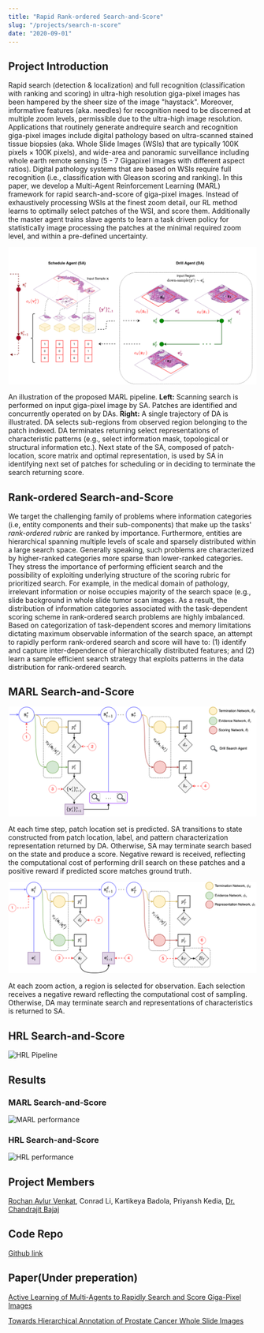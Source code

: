 ```yaml
---
title: "Rapid Rank-ordered Search-and-Score"
slug: "/projects/search-n-score"
date: "2020-09-01"
---
```


## Project Introduction

Rapid search (detection & localization) and full recognition (classification with ranking and scoring) in ultra-high resolution giga-pixel images has been hampered by the sheer size of the image "haystack". Moreover, informative features (aka. needles) for recognition need to be discerned at multiple zoom levels, permissible due to the ultra-high image resolution. Applications that routinely generate andrequire search and recognition giga-pixel images include digital pathology based on ultra-scanned stained tissue biopsies (aka. Whole Slide Images (WSIs) that are typically 100K pixels × 100K pixels), and wide-area and panoramic surveillance including whole earth remote sensing (5 - 7 Gigapixel images with different aspect ratios). Digital pathology systems that are based on WSIs require full recognition (i.e., classification with Gleason scoring and ranking). In this paper, we develop a Multi-Agent Reinforcement Learning (MARL) framework for rapid search-and-score of giga-pixel images. Instead of exhaustively processing WSIs at the finest zoom detail, our RL method learns to optimally select patches of the WSI, and score them. Additionally the master agent trains slave agents to learn a task driven policy for statistically image processing the patches at the minimal required zoom level, and within a pre-defined uncertainty.

![Introduction](../../../images/projects/search_n_score/marl_diagram.png)

An illustration of the proposed MARL pipeline. **Left:** Scanning search is performed on input giga-pixel image by SA. Patches are identified and concurrently operated on by DAs. **Right:** A single trajectory of DA is illustrated. DA selects sub-regions from observed region belonging to the patch indexed. DA terminates returning select representations of characteristic patterns (e.g., select information mask, topological or structural information etc.). Next state of the SA, composed of patch-location, score matrix and optimal representation, is used by SA in identifying next set of patches for scheduling or in deciding to terminate the search returning score.

## Rank-ordered Search-and-Score

We target the challenging family of problems where information categories (i.e, entity components and their sub-components) that make up the tasks' *rank-ordered rubric* are ranked by importance. Furthermore, entities are hierarchical spanning multiple levels of scale and sparsely distributed within a large search space. Generally speaking, such problems are characterized by higher-ranked categories more sparse than lower-ranked categories. They stress the importance of performing efficient search and the possibility of exploiting underlying structure of the scoring rubric for prioritized search. For example, in the medical domain of pathology, irrelevant information or noise occupies majority of the search space (e.g., slide background in whole slide tumor scan images. As a result, the distribution of information categories associated with the task-dependent scoring scheme in rank-ordered search problems are highly imbalanced. Based on categorization of task-dependent scores and memory limitations dictating maximum observable information of the search space, an attempt to rapidly perform rank-ordered search and score will have to: (1) identify and capture inter-dependence of hierarchically distributed features; and (2) learn a sample efficient search strategy that exploits patterns in the data distribution for rank-ordered search.

## MARL Search-and-Score

![SA](../../../images/projects/search_n_score/sched_dp.png)

At each time step, patch location set is predicted. SA transitions to state constructed from patch location, label, and pattern characterization representation returned by DA. Otherwise, SA may terminate search based on the state and produce a score. Negative reward is received, reflecting the computational cost of performing drill search on these patches and a positive reward if predicted score matches ground truth.

![DA](../../../images/projects/search_n_score/drill_dp.png)

At each zoom action, a region is selected for observation. Each selection receives a negative reward reflecting the computational cost of sampling. Otherwise, DA may terminate search and representations of characteristics is returned to SA.

## HRL Search-and-Score

![HRL Pipeline]()

## Results

### MARL Search-and-Score

![MARL performance]()


### HRL Search-and-Score

![HRL performance]()


## Project Members
[Rochan Avlur Venkat](https://rochan-a.github.io), Conrad Li, Kartikeya Badola, Priyansh Kedia, [Dr. Chandrajit Bajaj](https://www.cs.utexas.edu/~bajaj/)

## Code Repo

[Github link](https://github.com/CVC-Lab/mvrl-wsi-pathology/)

## Paper(Under preperation)

[Active Learning of Multi-Agents to Rapidly Search and Score Giga-Pixel Images]()

[Towards Hierarchical Annotation of Prostate Cancer Whole Slide Images]()
